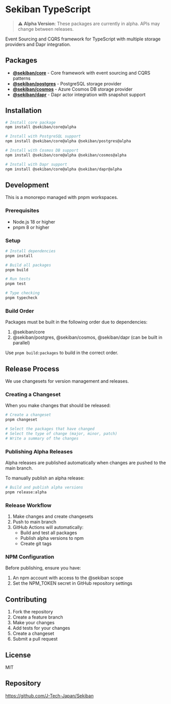 # Sekiban TypeScript

> ⚠️ **Alpha Version**: These packages are currently in alpha. APIs may change between releases.

Event Sourcing and CQRS framework for TypeScript with multiple storage providers and Dapr integration.

## Packages

- **[@sekiban/core](./src/packages/core)** - Core framework with event sourcing and CQRS patterns
- **[@sekiban/postgres](./src/packages/postgres)** - PostgreSQL storage provider
- **[@sekiban/cosmos](./src/packages/cosmos)** - Azure Cosmos DB storage provider
- **[@sekiban/dapr](./src/packages/dapr)** - Dapr actor integration with snapshot support

## Installation

```bash
# Install core package
npm install @sekiban/core@alpha

# Install with PostgreSQL support
npm install @sekiban/core@alpha @sekiban/postgres@alpha

# Install with Cosmos DB support
npm install @sekiban/core@alpha @sekiban/cosmos@alpha

# Install with Dapr support
npm install @sekiban/core@alpha @sekiban/dapr@alpha
```

## Development

This is a monorepo managed with pnpm workspaces.

### Prerequisites

- Node.js 18 or higher
- pnpm 8 or higher

### Setup

```bash
# Install dependencies
pnpm install

# Build all packages
pnpm build

# Run tests
pnpm test

# Type checking
pnpm typecheck
```

### Build Order

Packages must be built in the following order due to dependencies:
1. @sekiban/core
2. @sekiban/postgres, @sekiban/cosmos, @sekiban/dapr (can be built in parallel)

Use `pnpm build:packages` to build in the correct order.

## Release Process

We use changesets for version management and releases.

### Creating a Changeset

When you make changes that should be released:

```bash
# Create a changeset
pnpm changeset

# Select the packages that have changed
# Select the type of change (major, minor, patch)
# Write a summary of the changes
```

### Publishing Alpha Releases

Alpha releases are published automatically when changes are pushed to the main branch.

To manually publish an alpha release:

```bash
# Build and publish alpha versions
pnpm release:alpha
```

### Release Workflow

1. Make changes and create changesets
2. Push to main branch
3. GitHub Actions will automatically:
   - Build and test all packages
   - Publish alpha versions to npm
   - Create git tags

### NPM Configuration

Before publishing, ensure you have:
1. An npm account with access to the @sekiban scope
2. Set the NPM_TOKEN secret in GitHub repository settings

## Contributing

1. Fork the repository
2. Create a feature branch
3. Make your changes
4. Add tests for your changes
5. Create a changeset
6. Submit a pull request

## License

MIT

## Repository

https://github.com/J-Tech-Japan/Sekiban